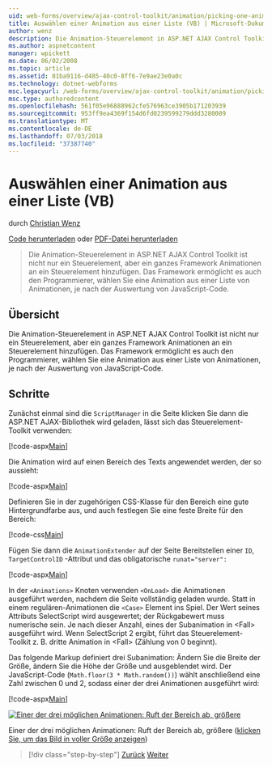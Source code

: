 ```yaml
---
uid: web-forms/overview/ajax-control-toolkit/animation/picking-one-animation-out-of-a-list-vb
title: Auswählen einer Animation aus einer Liste (VB) | Microsoft-Dokumentation
author: wenz
description: Die Animation-Steuerelement in ASP.NET AJAX Control Toolkit ist nicht nur ein Steuerelement, aber ein ganzes Framework Animationen an ein Steuerelement hinzufügen. Das Framework auch zulassen...
ms.author: aspnetcontent
manager: wpickett
ms.date: 06/02/2008
ms.topic: article
ms.assetid: 81ba9116-d485-40c0-8ff6-7e9ae23e0a0c
ms.technology: dotnet-webforms
msc.legacyurl: /web-forms/overview/ajax-control-toolkit/animation/picking-one-animation-out-of-a-list-vb
msc.type: authoredcontent
ms.openlocfilehash: 561f05e96888962cfe576963ce3905b171203939
ms.sourcegitcommit: 953ff9ea4369f154d6fd0239599279ddd3280009
ms.translationtype: MT
ms.contentlocale: de-DE
ms.lasthandoff: 07/03/2018
ms.locfileid: "37387740"
---
```

<a name="picking-one-animation-out-of-a-list-vb"></a>Auswählen einer Animation aus einer Liste (VB)
====================
durch [Christian Wenz](https://github.com/wenz)

[Code herunterladen](http://download.microsoft.com/download/f/9/a/f9a26acd-8df4-4484-8a18-199e4598f411/Animation5.vb.zip) oder [PDF-Datei herunterladen](http://download.microsoft.com/download/6/7/1/6718d452-ff89-4d3f-a90e-c74ec2d636a3/animation5VB.pdf)

> Die Animation-Steuerelement in ASP.NET AJAX Control Toolkit ist nicht nur ein Steuerelement, aber ein ganzes Framework Animationen an ein Steuerelement hinzufügen. Das Framework ermöglicht es auch den Programmierer, wählen Sie eine Animation aus einer Liste von Animationen, je nach der Auswertung von JavaScript-Code.


## <a name="overview"></a>Übersicht

Die Animation-Steuerelement in ASP.NET AJAX Control Toolkit ist nicht nur ein Steuerelement, aber ein ganzes Framework Animationen an ein Steuerelement hinzufügen. Das Framework ermöglicht es auch den Programmierer, wählen Sie eine Animation aus einer Liste von Animationen, je nach der Auswertung von JavaScript-Code.

## <a name="steps"></a>Schritte

Zunächst einmal sind die `ScriptManager` in die Seite klicken Sie dann die ASP.NET AJAX-Bibliothek wird geladen, lässt sich das Steuerelement-Toolkit verwenden:

[!code-aspx[Main](picking-one-animation-out-of-a-list-vb/samples/sample1.aspx)]

Die Animation wird auf einen Bereich des Texts angewendet werden, der so aussieht:

[!code-aspx[Main](picking-one-animation-out-of-a-list-vb/samples/sample2.aspx)]

Definieren Sie in der zugehörigen CSS-Klasse für den Bereich eine gute Hintergrundfarbe aus, und auch festlegen Sie eine feste Breite für den Bereich:

[!code-css[Main](picking-one-animation-out-of-a-list-vb/samples/sample3.css)]

Fügen Sie dann die `AnimationExtender` auf der Seite Bereitstellen einer `ID`, `TargetControlID` -Attribut und das obligatorische `runat="server":`

[!code-aspx[Main](picking-one-animation-out-of-a-list-vb/samples/sample4.aspx)]

In der `<Animations>` Knoten verwenden `<OnLoad>` die Animationen ausgeführt werden, nachdem die Seite vollständig geladen wurde. Statt in einem regulären-Animationen die `<Case>` Element ins Spiel. Der Wert seines Attributs SelectScript wird ausgewertet; der Rückgabewert muss numerische sein. Je nach dieser Anzahl, eines der Subanimation in &lt;Fall&gt; ausgeführt wird. Wenn SelectScript 2 ergibt, führt das Steuerelement-Toolkit z. B. dritte Animation in &lt;Fall&gt; (Zählung von 0 beginnt).

Das folgende Markup definiert drei Subanimation: Ändern Sie die Breite der Größe, ändern Sie die Höhe der Größe und ausgeblendet wird. Der JavaScript-Code (`Math.floor(3 * Math.random())`) wählt anschließend eine Zahl zwischen 0 und 2, sodass einer der drei Animationen ausgeführt wird:

[!code-aspx[Main](picking-one-animation-out-of-a-list-vb/samples/sample5.aspx)]


[![Einer der drei möglichen Animationen: Ruft der Bereich ab, größere](picking-one-animation-out-of-a-list-vb/_static/image2.png)](picking-one-animation-out-of-a-list-vb/_static/image1.png)

Einer der drei möglichen Animationen: Ruft der Bereich ab, größere ([klicken Sie, um das Bild in voller Größe anzeigen](picking-one-animation-out-of-a-list-vb/_static/image3.png))

> [!div class="step-by-step"]
> [Zurück](animation-depending-on-a-condition-vb.md)
> [Weiter](animating-in-response-to-user-interaction-vb.md)
